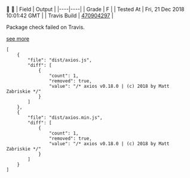 :robot: :rotating_light:
| Field | Output |
|----|----|
| Grade | F |
| Tested At | Fri, 21 Dec 2018 10:01:42 GMT |
| Travis Build | [470904297](https://travis-ci.org/ISNIT0/npm-package-tester/builds/470904297) |
    
Package check failed on Travis.

[see more](https://travis-ci.org/ISNIT0/npm-package-tester/branches)

```
[
	{
		"file": "dist/axios.js",
		"diff": [
			{
				"count": 1,
				"removed": true,
				"value": "/* axios v0.18.0 | (c) 2018 by Matt Zabriskie */"
			}
		]
	},
	{
		"file": "dist/axios.min.js",
		"diff": [
			{
				"count": 1,
				"removed": true,
				"value": "/* axios v0.18.0 | (c) 2018 by Matt Zabriskie */"
			}
		]
	}
]
```

    